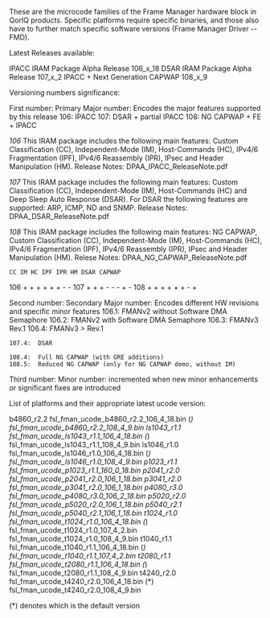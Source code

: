 
These are the microcode families of the Frame Manager hardware block in QorIQ
products. Specific platforms require specific binaries, and those also have to
further match specific software versions (Frame Manager Driver -- FMD).

Latest Releases available:

IPACC IRAM Package Alpha Release 106_x_18 
DSAR IRAM Package Alpha Release 107_x_2
IPACC + Next Generation CAPWAP  108_x_9

Versioning numbers significance:

First number:
	Primary Major number: Encodes the major features supported by this release
	106: IPACC
	107: DSAR + partial IPACC
	108: NG CAPWAP + FE + IPACC

_106_
This IRAM package includes the following main features:
Custom Classification (CC), Independent-Mode (IM),
Host-Commands (HC), IPv4/6 Fragmentation (IPF),
IPv4/6 Reassembly (IPR), IPsec and Header Manipulation (HM).
Release Notes: DPAA_IPACC_ReleaseNote.pdf

_107_
This IRAM package includes the following main features: 
Custom Classification (CC), Independent-Mode (IM), 
Host-Commands (HC) and Deep Sleep Auto Response (DSAR). 
For DSAR the following features are supported: ARP, ICMP, ND and SNMP.
Release Notes: DPAA_DSAR_ReleaseNote.pdf

_108_
This IRAM package includes the following main features:
NG CAPWAP, Custom Classification (CC), Independent-Mode (IM), 
Host-Commands (HC), IPv4/6 Fragmentation (IPF),
IPv4/6 Reassembly (IPR), IPsec and Header Manipulation (HM).
Relese Notes: DPAA_NG_CAPWAP_ReleaseNote.pdf


    CC IM HC IPF IPR HM DSAR CAPWAP
106 +  +  +  +   +   +  -    -
107 +  +  +  -   -   -  +    -
108 +  +  +  +   +   +  -    +


Second number: 
	Secondary Major number: Encodes different HW revisions and specific minor features
	106.1:  FMANv2 without Software DMA Semaphore
	106.2:  FMANv2 with Software DMA Semaphore
	106.3:  FMANv3 Rev.1
	106.4:  FMANv3 > Rev.1

	107.4:  DSAR 

	108.4:  Full NG CAPWAP (with GRE additions)
	108.5:  Reduced NG CAPWAP (only for NG CAPWAP demo, without IM)

				
Third number: 
	Minor number: incremented when new minor enhancements or significant fixes are introduced


List of platforms and their appropriate latest ucode version:

b4860_r2.2	fsl_fman_ucode_b4860_r2.2_106_4_18.bin (*)
		fsl_fman_ucode_b4860_r2.2_108_4_9.bin
ls1043_r1.1	fsl_fman_ucode_ls1043_r1.1_106_4_18.bin (*)
		fsl_fman_ucode_ls1043_r1.1_108_4_9.bin
ls1046_r1.0	fsl_fman_ucode_ls1046_r1.0_106_4_18.bin (*)
		fsl_fman_ucode_ls1046_r1.0_108_4_9.bin
p1023_r1.1	fsl_fman_ucode_p1023_r1.1_160_0_18.bin
p2041_r2.0	fsl_fman_ucode_p2041_r2.0_106_1_18.bin
p3041_r2.0	fsl_fman_ucode_p3041_r2.0_106_1_18.bin
p4080_r3.0	fsl_fman_ucode_p4080_r3.0_106_2_18.bin
p5020_r2.0	fsl_fman_ucode_p5020_r2.0_106_1_18.bin
p5040_r2.1	fsl_fman_ucode_p5040_r2.1_106_1_18.bin
t1024_r1.0	fsl_fman_ucode_t1024_r1.0_106_4_18.bin (*)
		fsl_fman_ucode_t1024_r1.0_107_4_2.bin
		fsl_fman_ucode_t1024_r1.0_108_4_9.bin
t1040_r1.1	fsl_fman_ucode_t1040_r1.1_106_4_18.bin (*)
		fsl_fman_ucode_t1040_r1.1_107_4_2.bin
t2080_r1.1	fsl_fman_ucode_t2080_r1.1_106_4_18.bin (*)
		fsl_fman_ucode_t2080_r1.1_108_4_9.bin
t4240_r2.0	fsl_fman_ucode_t4240_r2.0_106_4_18.bin (*)
		fsl_fman_ucode_t4240_r2.0_108_4_9.bin

(*) denotes which is the default version